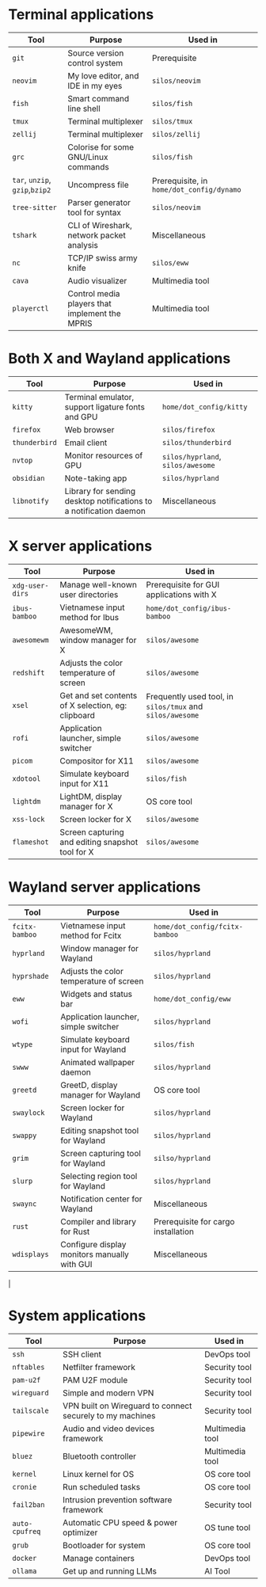# Terminal applications
|Tool|Purpose|Used in|
|----|-------|-------|
|`git`|Source version control system|Prerequisite|
|`neovim`|My love editor, and IDE in my eyes|`silos/neovim`|
|`fish`|Smart command line shell|`silos/fish`|
|`tmux`|Terminal multiplexer|`silos/tmux`|
|`zellij`|Terminal multiplexer|`silos/zellij`|
|`grc`|Colorise for some GNU/Linux commands|`silos/fish`|
|`tar`, `unzip`, `gzip`,`bzip2`|Uncompress file|Prerequisite, in `home/dot_config/dynamo`|
|`tree-sitter`|Parser generator tool for syntax|`silos/neovim`|
|`tshark`|CLI of Wireshark, network packet analysis|Miscellaneous|
|`nc`|TCP/IP swiss army knife|`silos/eww`|
|`cava`|Audio visualizer|Multimedia tool|
|`playerctl`|Control media players that implement the MPRIS|Multimedia tool|

# Both X and Wayland applications
|Tool|Purpose|Used in|
|----|-------|-------|
|`kitty`|Terminal emulator, support ligature fonts and GPU|`home/dot_config/kitty`|
|`firefox`|Web browser|`silos/firefox`|
|`thunderbird`|Email client|`silos/thunderbird`|
|`nvtop`|Monitor resources of GPU|`silos/hyprland`, `silos/awesome`|
|`obsidian`|Note-taking app|`silos/hyprland`|
|`libnotify`|Library for sending desktop notifications to a notification daemon|Miscellaneous|

# X server applications
|Tool|Purpose|Used in|
|----|-------|-------|
|`xdg-user-dirs`|Manage well-known user directories|Prerequisite for GUI applications with X|
|`ibus-bamboo`|Vietnamese input method for Ibus|`home/dot_config/ibus-bamboo`|
|`awesomewm`|AwesomeWM, window manager for X|`silos/awesome`|
|`redshift`|Adjusts the color temperature of screen|`silos/awesome`|
|`xsel`|Get and set contents of X selection, eg: clipboard|Frequently used tool, in `silos/tmux` and `silos/awesome`|
|`rofi`|Application launcher, simple switcher|`silos/awesome`|
|`picom`|Compositor for X11|`silos/awesome`|
|`xdotool`|Simulate keyboard input for X11|`silos/fish`|
|`lightdm`|LightDM, display manager for X|OS core tool|
|`xss-lock`|Screen locker for X|`silos/awesome`|
|`flameshot`|Screen capturing and editing snapshot tool for X|`silos/awesome`|

# Wayland server applications
|Tool|Purpose|Used in|
|----|-------|-------|
|`fcitx-bamboo`|Vietnamese input method for Fcitx|`home/dot_config/fcitx-bamboo`|
|`hyprland`|Window manager for Wayland|`silos/hyprland`|
|`hyprshade`|Adjusts the color temperature of screen|`silos/hyprland`|
|`eww`|Widgets and status bar|`home/dot_config/eww`|
|`wofi`|Application launcher, simple switcher|`silos/hyprland`|
|`wtype`|Simulate keyboard input for Wayland|`silos/fish`|
|`swww`|Animated wallpaper daemon|`silos/hyprland`|
|`greetd`|GreetD, display manager for Wayland|OS core tool|
|`swaylock`|Screen locker for Wayland|`silos/hyprland`|
|`swappy`|Editing snapshot tool for Wayland|`silos/hyprland`|
|`grim`|Screen capturing tool for Wayland|`silso/hyprland`|
|`slurp`|Selecting region tool for Wayland|`silos/hyprland`|
|`swaync`|Notification center for Wayland|Miscellaneous|
|`rust`|Compiler and library for Rust|Prerequisite for cargo installation|
|`wdisplays`|Configure display monitors manually with GUI|Miscellaneous
|

# System applications
|Tool|Purpose|Used in|
|----|-------|-------|
|`ssh`|SSH client|DevOps tool|
|`nftables`|Netfilter framework|Security tool|
|`pam-u2f`|PAM U2F module|Security tool|
|`wireguard`|Simple and modern VPN|Security tool|
|`tailscale`|VPN built on Wireguard to connect securely to my machines|Security tool|
|`pipewire`|Audio and video devices framework|Multimedia tool|
|`bluez`|Bluetooth controller|Multimedia tool|
|`kernel`|Linux kernel for OS|OS core tool|
|`cronie`|Run scheduled tasks|OS core tool|
|`fail2ban`|Intrusion prevention software framework|Security tool|
|`auto-cpufreq`|Automatic CPU speed & power optimizer|OS tune tool|
|`grub`|Bootloader for system|OS core tool|
|`docker`|Manage containers|DevOps tool|
|`ollama`|Get up and running LLMs|AI Tool|
